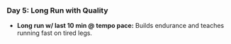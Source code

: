 ### Day 5: Long Run with Quality
- **Long run w/ last 10 min @ tempo pace:** Builds endurance and teaches running fast on tired legs.

